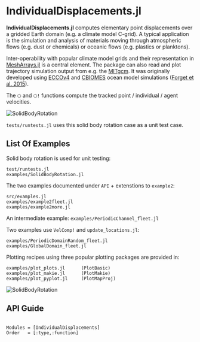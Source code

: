 # IndividualDisplacements.jl

**IndividualDisplacements.jl** computes elementary point displacements over a gridded Earth domain (e.g. a climate model C-grid). A typical application is the simulation and analysis of materials moving through atmospheric flows (e.g. dust or chemicals) or oceanic flows (e.g. plastics or planktons).

Inter-operability with popular climate model grids and their representation in [MeshArrays.jl](https://github.com/JuliaClimate/MeshArrays.jl) is a central element. The package can also read and plot trajectory simulation output from e.g. the [MITgcm](https://mitgcm.readthedocs.io/en/latest/?badge=latest). It was originally developed using [ECCOv4](https://eccov4.readthedocs.io/en/latest/) and [CBIOMES](https://cbiomes.readthedocs.io/en/latest/) ocean model simulations ([Forget et al. 2015](https://doi.org/10.5194/gmd-8-3071-2015)).

The `⬡` and `⬡!` functions compute the tracked point / individual / agent velocities. 

![SolidBodyRotation](https://github.com/JuliaClimate/IndividualDisplacements.jl/raw/master/examples/SolidBodyRotation.png)

`tests/runtests.jl` uses this solid body rotation case as a unit test case.


## List Of Examples

Solid body rotation is used for unit testing:

```
test/runtests.jl
examples/SolidBodyRotation.jl
```

The two examples documented under `API` + extenstions to `example2`:

```
src/examples.jl
examples/example2fleet.jl
examples/example2more.jl
```

An intermediate example: `examples/PeriodicChannel_fleet.jl`

Two examples use `VelComp!` and `update_locations.jl`:

```
examples/PeriodicDomainRandom_fleet.jl
examples/GlobalDomain_fleet.jl
```

Plotting recipes using three popular plotting packages are provided in:

```
examples/plot_plots.jl		(PlotBasic)
examples/plot_makie.jl		(PlotMakie)
examples/plot_pyplot.jl		(PlotMapProj)
```

![SolidBodyRotation](https://github.com/JuliaClimate/IndividualDisplacements.jl/raw/master/examples/LatLonCap300mDepth.png)

## API Guide

```@index
```

```@autodocs
Modules = [IndividualDisplacements]
Order   = [:type,:function]
```

